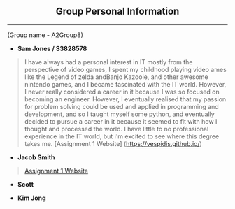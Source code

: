## <center> Group Personal Information </center>
***
(Group name - A2Group8)

-  **Sam Jones / S3828578**
> I have always had a personal interest in IT mostly from the perspective of video games, I spent my childhood playing video ames like the Legend of zelda andBanjo Kazooie, and other awesome nintendo games, and I became fascinated with the IT world. However, I never really considered a career in it because I was so focused on becoming an engineer. However, I eventually realised that my passion for problem solving could be used and applied in programming and development, and so I taught myself some python, and eventually decided to pursue a career in it because it seemed to fit with how I thought and processed the world. I have little to no professional experience in the IT world, but i'm excited to see where this degree takes me.
>[Assignment 1 Website] (https://vespidis.github.io/)

- **Jacob Smith**
>
>
>
> [Assignment 1 Website](https://jkobie812.github.io/Jacob-s-Profile/Index.html)

- **Scott**

- **Kim Jong**
